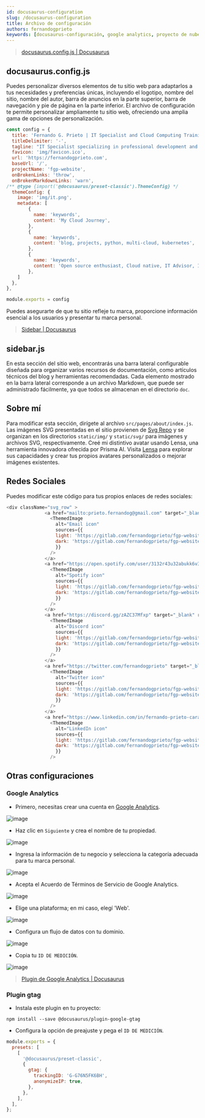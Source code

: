 ```yaml
---
id: docusaurus-configuration
slug: /docusaurus-configuration
title: Archivo de configuración
authors: fernandogprieto
keywords: [docusaurus-configuración, google analytics, proyecto de nube]
---
```

> [docusaurus.config.js | Docusaurus](https://docusaurus.io/docs/api/docusaurus-config)

## docusaurus.config.js
Puedes personalizar diversos elementos de tu sitio web para adaptarlos a tus necesidades y preferencias únicas, incluyendo el logotipo, nombre del sitio, nombre del autor, barra de anuncios en la parte superior, barra de navegación y pie de página en la parte inferior. El archivo de configuración te permite personalizar ampliamente tu sitio web, ofreciendo una amplia gama de opciones de personalización.

```javascript title='docusaurus.config.js'
const config = {
  title: 'Fernando G. Prieto | IT Specialist and Cloud Computing Training',
  titleDelimiter: '-',
  tagline: "IT Specialist specializing in professional development and technological trends. Currently pursuing Cloud Engineering certifications with a focus on cloud-native, open-source, and AI technologies.",
  favicon: 'img/favicon.ico',
  url: 'https://fernandogprieto.com',
  baseUrl: '/',
  projectName: 'fgp-website',
  onBrokenLinks: 'throw',
  onBrokenMarkdownLinks: 'warn',
/** @type {import('@docusaurus/preset-classic').ThemeConfig} */
  themeConfig: {
    image: 'img/it.png',
    metadata: [
        {
          name: 'keywords',
          content: 'My Cloud Journey',
        },
        {
          name: 'keywords',
          content: 'blog, projects, python, multi-cloud, kubernetes',
        },
        {
          name: 'keywords',
          content: 'Open source enthusiast, Cloud native, IT Advisor, Infraestructure as a code',
        },
    ]
  },
}, 

module.exports = config
```
Puedes asegurarte de que tu sitio refleje tu marca, proporcione información esencial a los usuarios y presentar  tu marca personal.

> [Sidebar | Docusaurus](https://docusaurus.io/docs/sidebar)

## sidebar.js
En esta sección del sitio web, encontrarás una barra lateral configurable diseñada para organizar varios recursos de documentación, como artículos técnicos del blog y herramientas recomendadas. Cada elemento mostrado en la barra lateral corresponde a un archivo Markdown, que puede ser administrado fácilmente, ya que todos se almacenan en el directorio `doc`.

## Sobre mí
Para modificar esta sección, dirígete al archivo `src/pages/about/index.js`. Las imágenes SVG presentadas en el sitio provienen de [Svg Repo](https://www.svgrepo.com/) y se organizan en los directorios `static/img/` y `static/svg/` para imágenes y archivos SVG, respectivamente. Creé mi distintivo avatar usando Lensa, una herramienta innovadora ofrecida por Prisma AI. Visita [Lensa](https://prisma-ai.com/lensa) para explorar sus capacidades y crear tus propios avatares personalizados o mejorar imágenes existentes.

## Redes Sociales
Puedes modificar este código para tus propios enlaces de redes sociales:
```js
<div className="svg_row" >
              <a href="mailto:prieto.fernandog@gmail.com" target="_blank" rel="noopener noreferrer">
                <ThemedImage
                  alt="Email icon"
                  sources={{
                  light: 'https://gitlab.com/fernandogprieto/fgp-website/-/raw/main/static/svg/email.svg',
                  dark: 'https://gitlab.com/fernandogprieto/fgp-website/-/raw/main/static/svg/email-light.svg',
                  }}
                />
              </a>
              <a href="https://open.spotify.com/user/3132r43u32abukk6v3gwbbm64vx4?si=a0b6dbdbab8b4688&nd=1" target="_blank" rel="noopener noreferrer">
                <ThemedImage
                  alt="Spotify icon"
                  sources={{
                  light: 'https://gitlab.com/fernandogprieto/fgp-website/-/raw/main/static/svg/spotify.svg',
                  dark: 'https://gitlab.com/fernandogprieto/fgp-website/-/raw/main/static/svg/spotify-light.svg',
                  }}
                />
              </a>
              <a href="https://discord.gg/zAZC37Mfxp" target="_blank" rel="noopener noreferrer">
                <ThemedImage
                  alt="Discord icon"
                  sources={{
                  light: 'https://gitlab.com/fernandogprieto/fgp-website/-/raw/main/static/svg/discord.svg',
                  dark: 'https://gitlab.com/fernandogprieto/fgp-website/-/raw/main/static/svg/discord-light.svg',
                  }}
                />
              </a>
              <a href="https://twitter.com/fernandogprieto" target="_blank" rel="noopener noreferrer">
                <ThemedImage
                  alt="Twitter icon"
                  sources={{
                  light: 'https://gitlab.com/fernandogprieto/fgp-website/-/raw/main/static/svg/twitter.svg',
                  dark: 'https://gitlab.com/fernandogprieto/fgp-website/-/raw/main/static/svg/twitter-light.svg',
                  }}
                />
              </a>
              <a href="https://www.linkedin.com/in/fernando-prieto-carabobo/" target="_blank" rel="noopener noreferrer">
                <ThemedImage
                  alt="LinkedIn icon"
                  sources={{
                  light: 'https://gitlab.com/fernandogprieto/fgp-website/-/raw/main/static/svg/linkedin.svg',
                  dark: 'https://gitlab.com/fernandogprieto/fgp-website/-/raw/main/static/svg/linkedin-light.svg',
                  }}
                />
```
## Otras configuraciones
### Google Analytics
- Primero, necesitas crear una cuenta en [Google Analytics](https://analytics.google.com).

![image](https://gitlab.com/fernandogprieto/fgp-website/-/raw/main/static/img/projects/ga-1.png)

- Haz clic en `Siguiente` y crea el nombre de tu propiedad.

![image](https://gitlab.com/fernandogprieto/fgp-website/-/raw/main/static/img/projects/ga-2.png)

- Ingresa la información de tu negocio y selecciona la categoría adecuada para tu marca personal.

![image](https://gitlab.com/fernandogprieto/fgp-website/-/raw/main/static/img/projects/ga-3.png)

- Acepta el Acuerdo de Términos de Servicio de Google Analytics.

![image](https://gitlab.com/fernandogprieto/fgp-website/-/raw/main/static/img/projects/ga-4.png)

- Elige una plataforma; en mi caso, elegí 'Web'.

![image](https://gitlab.com/fernandogprieto/fgp-website/-/raw/main/static/img/projects/ga-5.png)

- Configura un flujo de datos con tu dominio.

![image](https://gitlab.com/fernandogprieto/fgp-website/-/raw/main/static/img/projects/ga-6.png)

- Copia tu `ID DE MEDICIÓN`.

![image](https://gitlab.com/fernandogprieto/fgp-website/-/raw/main/static/img/projects/ga-7.png)

> [Plugin de Google Analytics | Docusaurus](https://docusaurus.io/docs/api/plugins/@docusaurus/plugin-google-gtag)

### Plugin gtag
- Instala este plugin en tu proyecto:
```
npm install --save @docusaurus/plugin-google-gtag
```

- Configura la opción de preajuste y pega el `ID DE MEDICIÓN`.

```js title=docusaurus.config.js
module.exports = {
  presets: [
    [
      '@docusaurus/preset-classic',
      {
        gtag: {
          trackingID: 'G-G76N5FK6BH',
          anonymizeIP: true,
        },
      },
    ],
  ],
};
```

